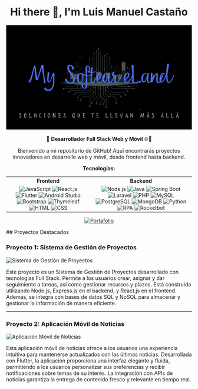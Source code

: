 
<h1 align="center">Hi there 👋, I'm Luis Manuel Castaño</h1>
<p align="center">
  <img src="bandera" alt="Banner" style="width: 700px; height: auto; transition: transform 0.2s ease-in-out;">
</p>
<p align="center">
  🚀 <strong>Desarrollador Full Stack Web y Móvil</strong> 🌐📱
</p>

<p align="center">
  Bienvenido a mi repositorio de GitHub! Aquí encontrarás proyectos innovadores en desarrollo web y móvil, desde frontend hasta backend.
</p>

<p align="center">
  <b>Tecnologías:</b>
</p>

<table align="center">
  <tr>
    <td align="center"><strong>Frontend</strong></td>
    <td align="center"><strong>Backend</strong></td>
  </tr>
  <tr>
    <td align="center">
      <img src="https://img.shields.io/badge/JavaScript-323330?style=for-the-badge&logo=javascript&logoColor=F7DF1E" alt="JavaScript"/>
      <img src="https://img.shields.io/badge/React-20232A?style=for-the-badge&logo=react&logoColor=61DAFB" alt="React.js"/>
      <img src="https://img.shields.io/badge/Flutter-02569B?style=for-the-badge&logo=flutter&logoColor=white" alt="Flutter"/>
      <img src="https://img.shields.io/badge/Android_Studio-3DDC84?style=for-the-badge&logo=android-studio&logoColor=white" alt="Android Studio"/>
      <img src="https://img.shields.io/badge/Bootstrap-563D7C?style=for-the-badge&logo=bootstrap&logoColor=white" alt="Bootstrap"/>
      <img src="https://img.shields.io/badge/Thymeleaf-005F0F?style=for-the-badge&logo=thymeleaf&logoColor=white" alt="Thymeleaf"/>
      <img src="https://img.shields.io/badge/HTML5-E34F26?style=for-the-badge&logo=html5&logoColor=white" alt="HTML"/>
      <img src="https://img.shields.io/badge/CSS3-1572B6?style=for-the-badge&logo=css3&logoColor=white" alt="CSS"/>
    </td>
    <td align="center">
      <img src="https://img.shields.io/badge/Node.js-339933?style=for-the-badge&logo=nodedotjs&logoColor=white" alt="Node.js"/>
      <img src="https://img.shields.io/badge/Java-007396?style=for-the-badge&logo=java&logoColor=white" alt="Java"/>
      <img src="https://img.shields.io/badge/Spring_Boot-6DB33F?style=for-the-badge&logo=spring-boot&logoColor=white" alt="Spring Boot"/>
      <img src="https://img.shields.io/badge/Laravel-FF2D20?style=for-the-badge&logo=laravel&logoColor=white" alt="Laravel"/>
      <img src="https://img.shields.io/badge/PHP-777BB4?style=for-the-badge&logo=php&logoColor=white" alt="PHP"/>
      <img src="https://img.shields.io/badge/MySQL-4479A1?style=for-the-badge&logo=mysql&logoColor=white" alt="MySQL"/>
      <img src="https://img.shields.io/badge/PostgreSQL-336791?style=for-the-badge&logo=postgresql&logoColor=white" alt="PostgreSQL"/>
      <img src="https://img.shields.io/badge/MongoDB-4EA94B?style=for-the-badge&logo=mongodb&logoColor=white" alt="MongoDB"/>
      <img src="https://img.shields.io/badge/Python-3776AB?style=for-the-badge&logo=python&logoColor=white" alt="Python"/>
      <img src="https://img.shields.io/badge/RPA-FF6F00?style=for-the-badge&logo=rpa&logoColor=white" alt="RPA"/>
      <img src="https://img.shields.io/badge/Rocketbot-FF6F00?style=for-the-badge&logo=rocketbot&logoColor=white" alt="Rocketbot"/>
    </td>
  </tr>
</table>

<p align="center">
  <a href="https://portafolio-b65f5.web.app/"><img src="https://img.shields.io/badge/🌐-Mi_Portafolio-000000?style=for-the-badge" alt="Portafolio"/></a>
</p>
## Proyectos Destacados

### Proyecto 1: Sistema de Gestión de Proyectos

![Sistema de Gestión de Proyectos](project1_image.jpg)

Este proyecto es un Sistema de Gestión de Proyectos desarrollado con tecnologías Full Stack. Permite a los usuarios crear, asignar y dar seguimiento a tareas, así como gestionar recursos y plazos. Está construido utilizando Node.js, Express.js en el backend, y React.js en el frontend. Además, se integra con bases de datos SQL y NoSQL para almacenar y gestionar la información de manera eficiente.

---

### Proyecto 2: Aplicación Móvil de Noticias

![Aplicación Móvil de Noticias](project2_image.jpg)

Esta aplicación móvil de noticias ofrece a los usuarios una experiencia intuitiva para mantenerse actualizados con las últimas noticias. Desarrollada con Flutter, la aplicación proporciona una interfaz elegante y fluida, permitiendo a los usuarios personalizar sus preferencias y recibir notificaciones sobre temas de su interés. La integración con APIs de noticias garantiza la entrega de contenido fresco y relevante en tiempo real.



